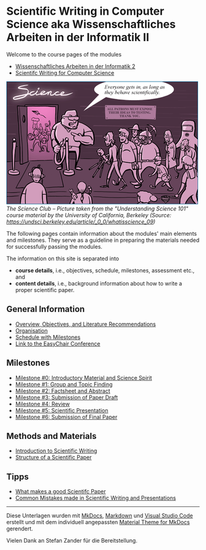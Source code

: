 # Scientific Writing in Computer Science aka Wissenschaftliches Arbeiten in der Informatik II

 Welcome to the course pages of the modules 

 * [Wissenschaftliches Arbeiten in der Informatik 2](https://obs.fbi.h-da.de/mhb/modul.php?nr=30.7512)
 * [Scientifc Writing for Computer Science](https://obs.fbi.h-da.de/mhb/modul.php?nr=30.7324)

<!-- Stand: 2019-03-18 -->


![The Science Club](figures/scienceclub.gif)_The Science Club – Picture taken from the "Understanding Science 101" course material by the University of California, Berkeley (Source: <https://undsci.berkeley.edu/article/_0_0/whatisscience_09>)_ 


The following pages contain information about the modules' main elements and milestones. 
They serve as a guideline in preparing the materials needed for successfully passing the modules.

The information on this site is separated into 

- **course details**, i.e., objectives, schedule, milestones, assessment etc., and
- **content details**, i.e., background information about how to write a proper scientific paper.


## General Information

* [Overview, Objectives, and Literature Recommendations](objectives.md)
* [Organisation](organisation.md)
* [Schedule with Milestones](schedule.md)
* [Link to the EasyChair Conference](https://easychair.org/conferences/?conf=wai2-2022)


## Milestones

* [Milestone #0: Introductory Material and Science Spirit](milestone0.md) 
* [Milestone #1: Group and Topic Finding](milestone1.md) 
* [Milestone #2: Factsheet and Abstract](milestone2.md) 
* [Milestone #3: Submission of Paper Draft](milestone3.md) 
* [Milestone #4: Review](milestone4.md) 
* [Milestone #5: Scientific Presentation](milestone5.md) 
* [Milestone #6: Submission of Final Paper](milestone6.md) 


## Methods and Materials

* [Introduction to Scientific Writing](scientific_writing.md)
* [Structure of a Scientific Paper](structure.md)


## Tipps

* [What makes a good Scientifc Paper](good_paper.md) 
* [Common Mistakes made in Scientific Writing and Presentations](common_mistakes.md)


----
Diese Unterlagen wurden mit [MkDocs](http://mkdocs.org), [Markdown](https://en.wikipedia.org/wiki/Markdown) und [Visual Studio Code](https://code.visualstudio.com/) erstellt und mit dem individuell angepassten [Material Theme for MkDocs](https://squidfunk.github.io/mkdocs-material/) gerendert.

Vielen Dank an Stefan Zander für die Bereitstellung.
